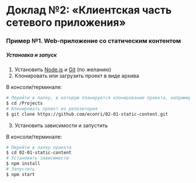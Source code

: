 # Доклад №2: «Клиентская часть сетевого приложения»

### Пример №1. Web-приложение со статическим контентом

##### Установка и запуск

1. Установить [Node.js](https://nodejs.org/en/) и [Git](https://git-scm.com/downloads) (по желанию)
2. Клонировать или загрузить проект в виде архива

В консоли/терминале:
``` bash
# Перейти в папку, в которую планируется клонирование проекта, например:
$ cd /Projects
# Клонировать проект из репозитория
$ git clone https://github.com/econri/02-01-static-content.git
```

3. Установить зависимости и запустить

В консоли/терминале:

``` bash
# Перейти в папку проекта
$ cd 02-01-static-content
# Установить зависимости
$ npm install
# Запустить
$ npm start
```

